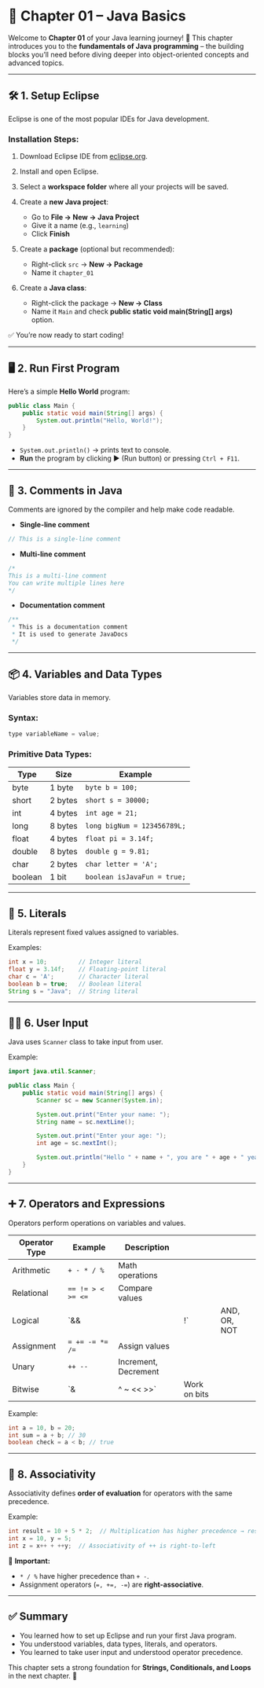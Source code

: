 # 📖 Chapter 01 – Java Basics

Welcome to **Chapter 01** of your Java learning journey! 🚀
This chapter introduces you to the **fundamentals of Java programming** – the building blocks you’ll need before diving deeper into object-oriented concepts and advanced topics.

---

## 🛠 1. Setup Eclipse

Eclipse is one of the most popular IDEs for Java development.

### Installation Steps:

1. Download Eclipse IDE from [eclipse.org](https://www.eclipse.org/downloads/).
2. Install and open Eclipse.
3. Select a **workspace folder** where all your projects will be saved.
4. Create a **new Java project**:

   * Go to **File → New → Java Project**
   * Give it a name (e.g., `learning`)
   * Click **Finish**
5. Create a **package** (optional but recommended):

   * Right-click `src` → **New → Package**
   * Name it `chapter_01`
6. Create a **Java class**:

   * Right-click the package → **New → Class**
   * Name it `Main` and check **public static void main(String\[] args)** option.

✅ You’re now ready to start coding!

---

## 🖥 2. Run First Program

Here’s a simple **Hello World** program:

```java
public class Main {
    public static void main(String[] args) {
        System.out.println("Hello, World!");
    }
}
```

* `System.out.println()` → prints text to console.
* **Run** the program by clicking ▶ (Run button) or pressing `Ctrl + F11`.

---

## 💬 3. Comments in Java

Comments are ignored by the compiler and help make code readable.

* **Single-line comment**

```java
// This is a single-line comment
```

* **Multi-line comment**

```java
/* 
This is a multi-line comment
You can write multiple lines here
*/
```

* **Documentation comment**

```java
/**
 * This is a documentation comment
 * It is used to generate JavaDocs
 */
```

---

## 📦 4. Variables and Data Types

Variables store data in memory.

### Syntax:

```java
type variableName = value;
```

### Primitive Data Types:

| Type    | Size    | Example                     |
| ------- | ------- | --------------------------- |
| byte    | 1 byte  | `byte b = 100;`             |
| short   | 2 bytes | `short s = 30000;`          |
| int     | 4 bytes | `int age = 21;`             |
| long    | 8 bytes | `long bigNum = 123456789L;` |
| float   | 4 bytes | `float pi = 3.14f;`         |
| double  | 8 bytes | `double g = 9.81;`          |
| char    | 2 bytes | `char letter = 'A';`        |
| boolean | 1 bit   | `boolean isJavaFun = true;` |

---

## 🔢 5. Literals

Literals represent fixed values assigned to variables.

Examples:

```java
int x = 10;         // Integer literal
float y = 3.14f;    // Floating-point literal
char c = 'A';       // Character literal
boolean b = true;   // Boolean literal
String s = "Java";  // String literal
```

---

## 🧑‍💻 6. User Input

Java uses `Scanner` class to take input from user.

Example:

```java
import java.util.Scanner;

public class Main {
    public static void main(String[] args) {
        Scanner sc = new Scanner(System.in);

        System.out.print("Enter your name: ");
        String name = sc.nextLine();

        System.out.print("Enter your age: ");
        int age = sc.nextInt();

        System.out.println("Hello " + name + ", you are " + age + " years old.");
    }
}
```

---

## ➕ 7. Operators and Expressions

Operators perform operations on variables and values.

| Operator Type | Example           | Description          |              |              |
| ------------- | ----------------- | -------------------- | ------------ | ------------ |
| Arithmetic    | `+ - * / %`       | Math operations      |              |              |
| Relational    | `== != > < >= <=` | Compare values       |              |              |
| Logical       | \`&&              |                      | !\`          | AND, OR, NOT |
| Assignment    | `= += -= *= /=`   | Assign values        |              |              |
| Unary         | `++ --`           | Increment, Decrement |              |              |
| Bitwise       | \`&               | ^ \~ << >>\`         | Work on bits |              |

Example:

```java
int a = 10, b = 20;
int sum = a + b; // 30
boolean check = a < b; // true
```

---

## 🔄 8. Associativity

Associativity defines **order of evaluation** for operators with the same precedence.

Example:

```java
int result = 10 + 5 * 2;  // Multiplication has higher precedence → result = 20
int x = 10, y = 5;
int z = x++ + ++y;  // Associativity of ++ is right-to-left
```

📌 **Important:**

* `* / %` have higher precedence than `+ -`.
* Assignment operators (`=, +=, -=`) are **right-associative**.

---

## ✅ Summary

* You learned how to set up Eclipse and run your first Java program.
* You understood variables, data types, literals, and operators.
* You learned to take user input and understood operator precedence.

This chapter sets a strong foundation for **Strings, Conditionals, and Loops** in the next chapter. 🚀